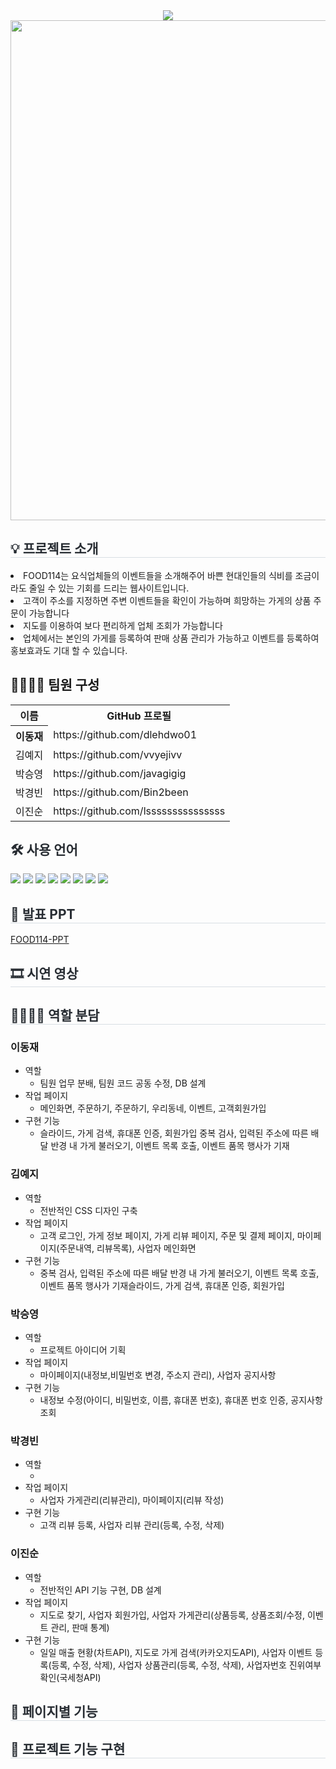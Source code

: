 <div align="center">
    <img src="https://capsule-render.vercel.app/api?type=waving&color=ff8002&height=180&text=FOOD114&animation=&fontColor=ffffff&fontSize=50" />
    </div>
    
<div align="center">
    <img src="https://github.com/dlehdwo01/TeamProject1-FOOD114/assets/153072974/b909a6bb-70d0-411c-91d6-394189d8ab95" style="width:800px;">
    </div> 
<div style="font-weight: 700; font-size: 15px; text-align: center; color: #282d33;" align="center">  
    </div> 
<div style= "text-align:left;">
    <h2 style="border-bottom: 1px solid #d8dee4; color: #282d33;">💡 프로젝트 소개 </h2>
    <li>FOOD114는 요식업체들의 이벤트들을 소개해주어 바쁜 현대인들의 식비를 조금이라도 줄일 수 있는 기회를 드리는 웹사이트입니다.</li>
    <li>고객이 주소를 지정하면 주변 이벤트들을 확인이 가능하며 희망하는 가게의 상품 주문이 가능합니다</li>
    <li>지도를 이용하여 보다 편리하게 업체 조회가 가능합니다</li>
    <li>업체에서는 본인의 가게를 등록하여 판매 상품 관리가 가능하고 이벤트를 등록하여 홍보효과도 기대 할 수 있습니다.</li>
    </div>
    
<div style= "text-align:left;"> 
    <div style="font-weight: 700; font-size: 15px; text-align: left; color: #282d33;">  </div> 
    </div>
    <div style= "text-align:left;">
    <h2 tabindex="-1" class="heading-element" dir="auto" >👨‍👩‍👦‍👦 팀원 구성</h2>
        <table >
            <tr>
                <th>이름</th>                    
                <th>GitHub 프로필</th>
            </tr>
            <tr>
                <th>이동재</th>
                <td>https://github.com/dlehdwo01</td>
            </tr>
            <tr>
                <td>김예지</td>
                <td>https://github.com/vvyejivv</td>
            </tr>
            <tr>
                <td>박승영</td>
                <td>https://github.com/javagigig</td>
            </tr>
            <tr>
                <td>박경빈</td>
                <td>https://github.com/Bin2been</td>
            </tr>
            <tr>
                <td>이진순</td>
                <td>https://github.com/lsssssssssssssss</td>
            </tr>
            </table>
        </div>


<div style= "text-align:left;">
    <h2 style="color: #282d33;"> 🛠️ 사용 언어 </h2>
    <div style="margin: 0 auto; text-align: left;" align= "left"> <img src="https://img.shields.io/badge/Spring Boot-6DB33F?style=for-the-badge&logo=Spring Boot&logoColor=white">
          <img src="https://img.shields.io/badge/Vue.js-4FC08D?style=for-the-badge&logo=Vue.js&logoColor=white">
          <img src="https://img.shields.io/badge/MySQL-4479A1?style=for-the-badge&logo=MySQL&logoColor=white">
          <img src="https://img.shields.io/badge/Java-007396?style=for-the-badge&logo=Java&logoColor=white">
          <img src="https://img.shields.io/badge/jQuery-0769AD?style=for-the-badge&logo=jQuery&logoColor=white">
          <img src="https://img.shields.io/badge/CSS3-1572B6?style=for-the-badge&logo=CSS3&logoColor=white">
          <img src="https://img.shields.io/badge/HTML5-E34F26?style=for-the-badge&logo=HTML5&logoColor=white">
          <img src="https://img.shields.io/badge/Javascript-F7DF1E?style=for-the-badge&logo=Javascript&logoColor=white">
          </div>
    </div>
    <div style= "text-align:left;">
    <h2 style="border-bottom: 1px solid #d8dee4; color: #282d33;"> 📕 발표 PPT </h2>  
        <a href="https://docs.google.com/presentation/d/1F4bodDgNgG5s8ovWm_vM8CS3e3GtrGpu/edit?usp=sharing&ouid=117668902424628902239&rtpof=true&sd=true">FOOD114-PPT</a>
       </div>          
    <div style= "text-align:left;">
    <h2 style="border-bottom: 1px solid #d8dee4; color: #282d33;"> 🎞 시연 영상 </h2>        
    </div>
    <div style= "text-align:left;">
    <h2 style="border-bottom: 1px solid #d8dee4; color: #282d33; ">  👨‍👩‍👦‍👦 역할 분담 </h2>    
        <h3>이동재</h3>
        <ul>
            <li> 역할
                <ul>                    
                    <li>팀원 업무 분배, 팀원 코드 공동 수정, DB 설계</li>
                </ul>
            </li>  
            <li>작업 페이지
                <ul>                    
                    <li>메인화면, 주문하기, 주문하기, 우리동네, 이벤트, 고객회원가입</li>
                </ul>
            </li>            
            <li>구현 기능
                <ul>                    
                    <li>슬라이드, 가게 검색, 휴대폰 인증, 회원가입 중복 검사, 입력된 주소에 따른 배달 반경 내 가게 불러오기, 이벤트 목록 호출, 이벤트 품목 행사가 기재 </li>
                </ul>
            </li>
        </ul>
        <h3>김예지</h3>
        <ul>            
            <li>역할
                <ul>                    
                    <li>전반적인 CSS 디자인 구축</li>
                </ul>
            </li>  
            <li>작업 페이지
                <ul>                    
                    <li>고객 로그인, 가게 정보 페이지, 가게 리뷰 페이지, 주문 및 결제 페이지, 마이페이지(주문내역, 리뷰목록), 사업자 메인화면</li>
                </ul>
            </li>            
            <li>구현 기능
                <ul>                    
                    <li> 중복 검사, 입력된 주소에 따른 배달 반경 내 가게 불러오기, 이벤트 목록 호출, 이벤트 품목 행사가 기재슬라이드, 가게 검색, 휴대폰 인증, 회원가입 </li>
                </ul>
            </li>
        </ul>
        <h3>박승영</h3>
        <ul>            
            <li>역할
                <ul>                    
                    <li>프로젝트 아이디어 기획</li>
                </ul>
            </li>  
            <li>작업 페이지
                <ul>                    
                    <li>마이페이지(내정보,비밀번호 변경, 주소지 관리), 사업자 공지사항</li>
                </ul>
            </li>            
            <li>구현 기능
                <ul>                    
                    <li>내정보 수정(아이디, 비밀번호, 이름, 휴대폰 번호), 휴대폰 번호 인증, 공지사항 조회</li>
                </ul>
            </li>
        </ul>
        <h3>박경빈</h3>
        <ul>
            <li>역할
                <ul>                    
                    <li></li>
                </ul>
            </li>  
            <li>작업 페이지
                <ul>                    
                    <li>사업자 가게관리(리뷰관리), 마이페이지(리뷰 작성) </li>
                </ul>
            </li>            
            <li>구현 기능
                <ul>                    
                    <li>고객 리뷰 등록, 사업자 리뷰 관리(등록, 수정, 삭제)</li>
                </ul>
            </li>
        </ul>
        <h3>이진순</h3>
        <ul>
            <li>역할
                <ul>                    
                    <li>전반적인 API 기능 구현, DB 설계</li>
                </ul>
            </li>  
            <li>작업 페이지
                <ul>                    
                    <li>지도로 찾기, 사업자 회원가입, 사업자 가게관리(상품등록, 상품조회/수정, 이벤트 관리, 판매 통계)</li>
                </ul>
            </li>            
            <li>구현 기능
                <ul>                    
                    <li> 일일 매출 현황(차트API), 지도로 가게 검색(카카오지도API), 사업자 이벤트 등록(등록, 수정, 삭제), 사업자 상품관리(등록, 수정, 삭제), 사업자번호 진위여부 확인(국세청API)  </li>
                </ul>
            </li>
        </ul>
    </div>
    <div style= "text-align:left;">
    <h2 style="border-bottom: 1px solid #d8dee4; color: #282d33;">  📑 페이지별 기능 </h2>      
    </div>
    <div style= "text-align:left;">   
    <div style= "text-align:left;">
    <h2 style="border-bottom: 1px solid #d8dee4; color: #282d33;"> 📌 프로젝트 기능 구현 </h2>       
    </div>
    
   
 
    
